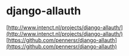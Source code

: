 # django-allauth  
[http://www.intenct.nl/projects/django-allauth/](http://www.intenct.nl/projects/django-allauth/)
[https://github.com/pennersr/django-allauth](https://github.com/pennersr/django-allauth)

